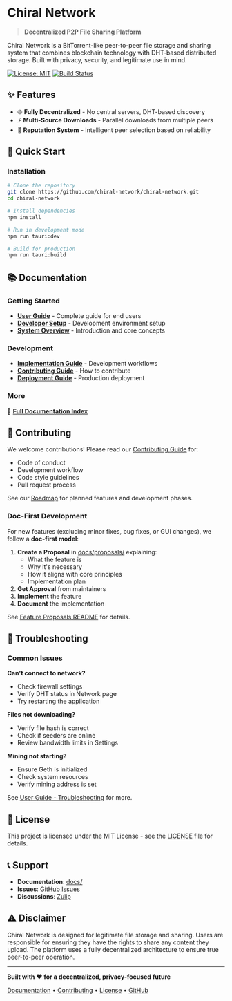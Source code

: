 # Chiral Network

> **Decentralized P2P File Sharing Platform**

Chiral Network is a BitTorrent-like peer-to-peer file storage and sharing system that combines blockchain technology with DHT-based distributed storage. Built with privacy, security, and legitimate use in mind.

[![License: MIT](https://img.shields.io/badge/License-MIT-blue.svg)](LICENSE)
[![Build Status](https://github.com/chiral-network/chiral-network/workflows/test/badge.svg)](https://github.com/chiral-network/chiral-network/actions)

## ✨ Features

- 🌐 **Fully Decentralized** - No central servers, DHT-based discovery
- ⚡ **Multi-Source Downloads** - Parallel downloads from multiple peers
- 🎯 **Reputation System** - Intelligent peer selection based on reliability

## 🚀 Quick Start

### Installation

```bash
# Clone the repository
git clone https://github.com/chiral-network/chiral-network.git
cd chiral-network

# Install dependencies
npm install

# Run in development mode
npm run tauri:dev

# Build for production
npm run tauri:build
```

## 📚 Documentation

### Getting Started

- **[User Guide](docs/user-guide.md)** - Complete guide for end users
- **[Developer Setup](docs/developer-setup.md)** - Development environment setup
- **[System Overview](docs/system-overview.md)** - Introduction and core concepts

### Development

- **[Implementation Guide](docs/implementation-guide.md)** - Development workflows
- **[Contributing Guide](docs/contributing.md)** - How to contribute
- **[Deployment Guide](docs/deployment-guide.md)** - Production deployment

### More

📖 **[Full Documentation Index](docs/index.md)**

## 🤝 Contributing

We welcome contributions! Please read our [Contributing Guide](docs/contributing.md) for:

- Code of conduct
- Development workflow
- Code style guidelines
- Pull request process

See our [Roadmap](docs/roadmap.md) for planned features and development phases.

### Doc-First Development

For new features (excluding minor fixes, bug fixes, or GUI changes), we follow a **doc-first model**:

1. **Create a Proposal** in [docs/proposals/](docs/proposals/) explaining:
   - What the feature is
   - Why it's necessary
   - How it aligns with core principles
   - Implementation plan
2. **Get Approval** from maintainers
3. **Implement** the feature
4. **Document** the implementation

See [Feature Proposals README](docs/proposals/README.md) for details.

## 🐛 Troubleshooting

### Common Issues

**Can't connect to network?**

- Check firewall settings
- Verify DHT status in Network page
- Try restarting the application

**Files not downloading?**

- Verify file hash is correct
- Check if seeders are online
- Review bandwidth limits in Settings

**Mining not starting?**

- Ensure Geth is initialized
- Check system resources
- Verify mining address is set

See [User Guide - Troubleshooting](docs/user-guide.md#troubleshooting) for more.

## 📄 License

This project is licensed under the MIT License - see the [LICENSE](LICENSE) file for details.

## 📞 Support

- **Documentation**: [docs/](docs/index.md)
- **Issues**: [GitHub Issues](https://github.com/chiral-network/chiral-network/issues)
- **Discussions**: [Zulip](https://brooknet.zulipchat.com/join/f3jj4k2okvlfpu5vykz5kkk5/)

## ⚠️ Disclaimer

Chiral Network is designed for legitimate file storage and sharing. Users are responsible for ensuring they have the rights to share any content they upload. The platform uses a fully decentralized architecture to ensure true peer-to-peer operation.

---

**Built with ❤️ for a decentralized, privacy-focused future**

[Documentation](docs/index.md) • [Contributing](docs/contributing.md) • [License](LICENSE) • [GitHub](https://github.com/chiral-network/chiral-network)

